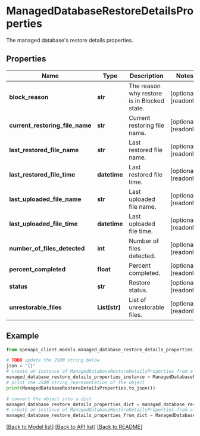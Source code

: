 # ManagedDatabaseRestoreDetailsProperties

The managed database's restore details properties.

## Properties

Name | Type | Description | Notes
------------ | ------------- | ------------- | -------------
**block_reason** | **str** | The reason why restore is in Blocked state. | [optional] [readonly] 
**current_restoring_file_name** | **str** | Current restoring file name. | [optional] [readonly] 
**last_restored_file_name** | **str** | Last restored file name. | [optional] [readonly] 
**last_restored_file_time** | **datetime** | Last restored file time. | [optional] [readonly] 
**last_uploaded_file_name** | **str** | Last uploaded file name. | [optional] [readonly] 
**last_uploaded_file_time** | **datetime** | Last uploaded file time. | [optional] [readonly] 
**number_of_files_detected** | **int** | Number of files detected. | [optional] [readonly] 
**percent_completed** | **float** | Percent completed. | [optional] [readonly] 
**status** | **str** | Restore status. | [optional] [readonly] 
**unrestorable_files** | **List[str]** | List of unrestorable files. | [optional] [readonly] 

## Example

```python
from openapi_client.models.managed_database_restore_details_properties import ManagedDatabaseRestoreDetailsProperties

# TODO update the JSON string below
json = "{}"
# create an instance of ManagedDatabaseRestoreDetailsProperties from a JSON string
managed_database_restore_details_properties_instance = ManagedDatabaseRestoreDetailsProperties.from_json(json)
# print the JSON string representation of the object
print(ManagedDatabaseRestoreDetailsProperties.to_json())

# convert the object into a dict
managed_database_restore_details_properties_dict = managed_database_restore_details_properties_instance.to_dict()
# create an instance of ManagedDatabaseRestoreDetailsProperties from a dict
managed_database_restore_details_properties_from_dict = ManagedDatabaseRestoreDetailsProperties.from_dict(managed_database_restore_details_properties_dict)
```
[[Back to Model list]](../README.md#documentation-for-models) [[Back to API list]](../README.md#documentation-for-api-endpoints) [[Back to README]](../README.md)



